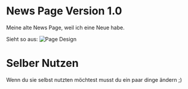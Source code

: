 # News Page Version 1.0
Meine alte News Page, weil ich eine Neue habe.

Sieht so aus:
![Page Design](https://gitlab.datalok.de/ekoeppl/news-page-v1/-/raw/main/img.png)

# Selber Nutzen
Wenn du sie selbst nutzten möchtest musst du ein paar dinge ändern ;)